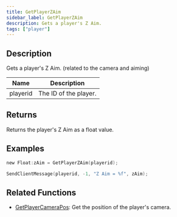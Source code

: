 ```yaml
---
title: GetPlayerZAim
sidebar_label: GetPlayerZAim
description: Gets a player's Z Aim.
tags: ["player"]
---
```


<VersionWarn version='omp v1.1.0.2612' />

## Description

Gets a player's Z Aim. (related to the camera and aiming)

| Name     | Description           |
|----------|-----------------------|
| playerid | The ID of the player. |

## Returns

Returns the player's Z Aim as a float value.

## Examples

```c
new Float:zAim = GetPlayerZAim(playerid);

SendClientMessage(playerid, -1, "Z Aim = %f", zAim);
```

## Related Functions

- [GetPlayerCameraPos](GetPlayerCameraPos): Get the position of the player's camera.
